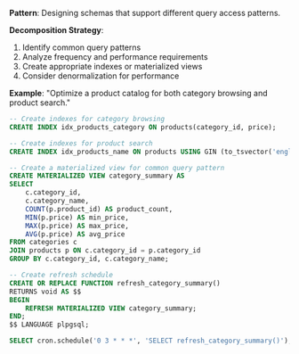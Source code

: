**Pattern**: Designing schemas that support different query access patterns.

**Decomposition Strategy**:

1. Identify common query patterns
2. Analyze frequency and performance requirements
3. Create appropriate indexes or materialized views
4. Consider denormalization for performance

**Example**: "Optimize a product catalog for both category browsing and product search."

```SQL
-- Create indexes for category browsing
CREATE INDEX idx_products_category ON products(category_id, price);

-- Create indexes for product search
CREATE INDEX idx_products_name ON products USING GIN (to_tsvector('english', product_name));

-- Create a materialized view for common query pattern
CREATE MATERIALIZED VIEW category_summary AS
SELECT
    c.category_id,
    c.category_name,
    COUNT(p.product_id) AS product_count,
    MIN(p.price) AS min_price,
    MAX(p.price) AS max_price,
    AVG(p.price) AS avg_price
FROM categories c
JOIN products p ON c.category_id = p.category_id
GROUP BY c.category_id, c.category_name;

-- Create refresh schedule
CREATE OR REPLACE FUNCTION refresh_category_summary()
RETURNS void AS $$
BEGIN
    REFRESH MATERIALIZED VIEW category_summary;
END;
$$ LANGUAGE plpgsql;

SELECT cron.schedule('0 3 * * *', 'SELECT refresh_category_summary()');
```